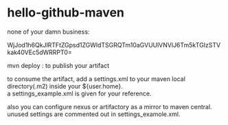 # hello-github-maven

none of your damn business:  

WjJod1h6QkJlRTFtZGpsd1ZGWldTSGRQTm10aGVUUlVNVlJ6Tm5kTGIzSTVkak40VEc5dWRRPT0=

mvn deploy : to publish your artifact  

to consume the artifact, add a settings.xml to your maven local directory(.m2) inside your ${user.home}.  
a settings_example.xml is given for your reference.  

also you can configure nexus or artifactory as a mirror to maven central. unused settings are commented out in settings_examole.xml.